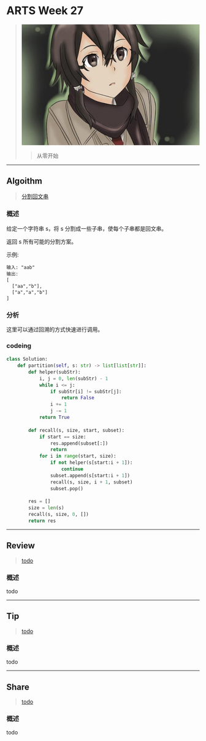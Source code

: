 # ARTS Week 27

> ![](https://github.com/Carmenliukang/ARTS/blob/master/image/27/27.jpg)
>> 从零开始

***

## Algoithm

> [分割回文串](https://leetcode-cn.com/problems/palindrome-partitioning/)

### 概述

给定一个字符串 s，将 s 分割成一些子串，使每个子串都是回文串。

返回 s 所有可能的分割方案。

示例:

    输入: "aab"
    输出:
    [
      ["aa","b"],
      ["a","a","b"]
    ]

### 分析

这里可以通过回溯的方式快速进行调用。

### codeing

```python
class Solution:
    def partition(self, s: str) -> list[list[str]]:
        def helper(subStr):
            i, j = 0, len(subStr) - 1
            while i <= j:
                if subStr[i] != subStr[j]:
                    return False
                i += 1
                j -= 1
            return True

        def recall(s, size, start, subset):
            if start == size:
                res.append(subset[:])
                return
            for i in range(start, size):
                if not helper(s[start:i + 1]):
                    continue
                subset.append(s[start:i + 1])
                recall(s, size, i + 1, subset)
                subset.pop()

        res = []
        size = len(s)
        recall(s, size, 0, [])
        return res

```

***

## Review

> [todo](todo)

### 概述

todo

***

## Tip

> [todo](todo)

### 概述

todo

***

## Share

> [todo](todo)

### 概述

todo